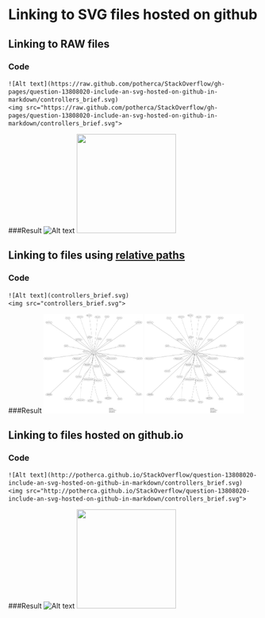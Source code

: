 <style>
    img {height:200px;width:200px;}
</style>

# Linking to SVG files hosted on github

## Linking to RAW files
### Code
    ![Alt text](https://raw.github.com/potherca/StackOverflow/gh-pages/question-13808020-include-an-svg-hosted-on-github-in-markdown/controllers_brief.svg)
    <img src="https://raw.github.com/potherca/StackOverflow/gh-pages/question-13808020-include-an-svg-hosted-on-github-in-markdown/controllers_brief.svg">

###Result
![Alt text](https://raw.github.com/potherca/StackOverflow/gh-pages/question-13808020-include-an-svg-hosted-on-github-in-markdown/controllers_brief.svg)
<img src="https://raw.github.com/potherca/StackOverflow/gh-pages/question-13808020-include-an-svg-hosted-on-github-in-markdown/controllers_brief.svg">

## Linking to files using [relative paths](https://help.github.com/articles/relative-links-in-readmes)
### Code

    ![Alt text](controllers_brief.svg)
    <img src="controllers_brief.svg">

###Result
![Alt text](controllers_brief.svg)
<img src="controllers_brief.svg">


## Linking to files hosted on github.io
### Code

    ![Alt text](http://potherca.github.io/StackOverflow/question-13808020-include-an-svg-hosted-on-github-in-markdown/controllers_brief.svg)
    <img src="http://potherca.github.io/StackOverflow/question-13808020-include-an-svg-hosted-on-github-in-markdown/controllers_brief.svg">

###Result
![Alt text](http://potherca.github.io/StackOverflow/question-13808020-include-an-svg-hosted-on-github-in-markdown/controllers_brief.svg)
<img src="http://potherca.github.io/StackOverflow/question-13808020-include-an-svg-hosted-on-github-in-markdown/controllers_brief.svg">


